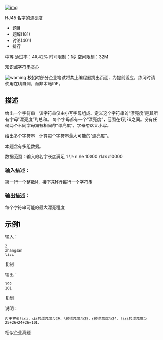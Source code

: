 [![img](https://images.nowcoder.com/images/20190529/2127843_1559099737122_3F88BB7B076585513CF6EE012F9B3096?x-oss-process=image/resize,m_mfit,h_200,w_200)](https://www.nowcoder.com/profile/2127843)

HJ45 名字的漂亮度







- 题目
- 题解(181)
- 讨论(401)
- 排行

中等 通过率：40.42% 时间限制：1秒 空间限制：32M

知识点[字符串](https://www.nowcoder.com/exam/oj/ta?tpId=37?tag=579)[贪心](https://www.nowcoder.com/exam/oj/ta?tpId=37?tag=592)

![warning](https://static.nowcoder.com/fe/file/images/web/ta/warning.png) 校招时部分企业笔试将禁止编程题跳出页面，为提前适应，练习时请使用在线自测，而非本地IDE。

## 描述

给出一个字符串，该字符串仅由小写字母组成，定义这个字符串的“漂亮度”是其所有字母“漂亮度”的总和。
每个字母都有一个“漂亮度”，范围在1到26之间。没有任何两个不同字母拥有相同的“漂亮度”。字母忽略大小写。

给出多个字符串，计算每个字符串最大可能的“漂亮度”。

本题含有多组数据。

数据范围：输入的名字长度满足 1 \le n \le 10000 \1≤*n*≤10000 



### 输入描述：

第一行一个整数N，接下来N行每行一个字符串

### 输出描述：

每个字符串可能的最大漂亮程度

## 示例1

输入：

```
2
zhangsan
lisi
```

复制

输出：

```
192
101
```

复制

说明：

```
对于样例lisi，让i的漂亮度为26，l的漂亮度为25，s的漂亮度为24，lisi的漂亮度为25+26+24+26=101.   
```

相似企业真题